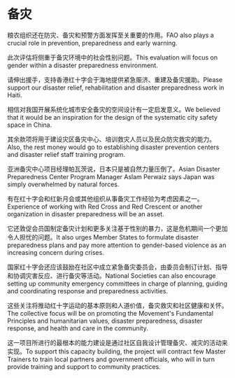 # 备灾

<p><span class="chinese">粮农组织还在防灾、备灾和预警方面发挥至关重要的作用。</span><span class="english">FAO also plays a crucial role in prevention, preparedness and early warning.</span></p>

<p><span class="chinese">此次评估将侧重于备灾环境中的社会性别问题。</span><span class="english">This evaluation will focus on gender within a disaster preparedness environment.</span></p>

<p><span class="chinese">请伸出援手，支持香港红十字会于海地提供紧急赈济、重建及备灾援助。</span><span class="english">Please support our disaster relief, rehabilitation and disaster preparedness work in Haiti.</span></p>

<p><span class="chinese">相信对我国开展系统化城市安全备灾的空间设计有一定启发意义。</span><span class="english">We believed that it would be an inspiration for the design of the systematic city safety space in China.</span></p>

<p><span class="chinese">其余款项将用于建设灾区备灾中心、培训救灾人员以及民众防灾救灾的能力。</span><span class="english">Also, the rest money would go to establishing disaster prevention centers and disaster relief staff training program.</span></p>

<p><span class="chinese">亚洲备灾中心项目经理帕瓦茨说，日本只是被自然力量压倒了。</span><span class="english">Asian Disaster Preparedness Center Program Manager Aslam Perwaiz says Japan was simply overwhelmed by natural forces.</span></p>

<p><span class="chinese">有在红十字会和红新月会或其他组织从事备灾工作经验为考虑因素之一。</span><span class="english">Experience of working with Red Cross and Red Crescent or another organization in disaster preparedness will be an asset.</span></p>

<p><span class="chinese">它还敦促会员国制定备灾计划和更多关注基于性别的暴力，这是危机期间一个更加令人担忧的问题。</span><span class="english">It also urges Member States to formulate disaster preparedness plans and pay more attention to gender-based violence as an increasing concern during crises.</span></p>

<p><span class="chinese">国家红十字会还应该鼓励在社区中成立紧急备灾委员会，由委员会制订计划、指导和协调灾害反应、进行备灾等活动。</span><span class="english">National Societies can also encourage setting up community emergency committees in charge of planning, guiding and coordinating response and preparedness activities.</span></p>

<p><span class="chinese">这些关注将推动红十字运动的基本原则和人道价值，备灾救灾和社区健康和关怀。</span><span class="english">The collective focus will be on promoting the Movement's Fundamental Principles and humanitarian values, disaster preparedness, disaster response, and health and care in the community.</span></p>

<p><span class="chinese">这一项目所进行的最根本的能力建设是通过社区自我设计管理备灾、减灾的活动来实现。</span><span class="english">To support this capacity building, the project will contract few Master Trainers to train local partners and government officials, who will in turn provide training and support to community practices.</span></p>

